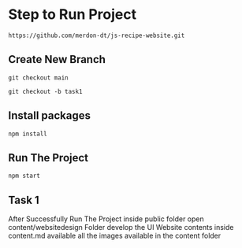 # Step to Run Project

```shell
https://github.com/merdon-dt/js-recipe-website.git
```

## Create New Branch

```shell
git checkout main

git checkout -b task1
```

## Install packages

```shell
npm install
```

## Run The Project

```shell
npm start
```

## Task 1

After Successfully Run The Project inside public folder open content/websitedesign Folder develop the UI Website contents inside content.md available all the images available in the content folder 
